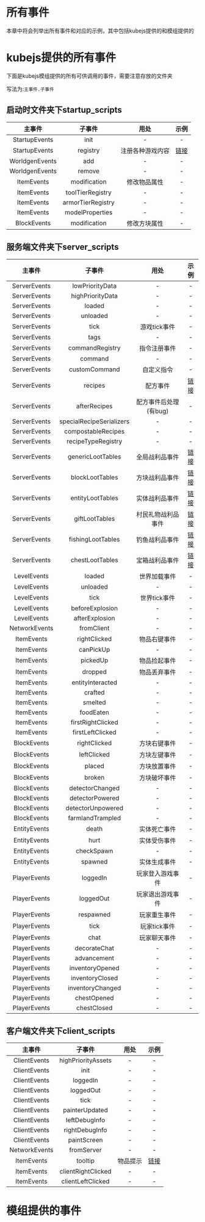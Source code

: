 # 所有事件
本章中将会列举出所有事件和对应的示例，其中包括kubejs提供的和模组提供的

# kubejs提供的所有事件
下面是kubejs模组提供的所有可供调用的事件，需要注意存放的文件夹

写法为:`主事件.子事件`
## 启动时文件夹下startup_scripts
| 主事件 | 子事件 | 用处 | 示例 |
| :-----------: | :------: | :-----: | :---------: | 
| StartupEvents | init | - | - |
| StartupEvents | registry | 注册各种游戏内容 | [链接](./tian-jia/README.md) |
| WorldgenEvents | add | - | - |
| WorldgenEvents | remove | - | - |
| ItemEvents | modification | 修改物品属性 | - |
| ItemEvents | toolTierRegistry | - | - |
| ItemEvents | armorTierRegistry | - | - |
| ItemEvents | modelProperties | - | - |
| BlockEvents | modification  | 修改方块属性 | - |

## 服务端文件夹下server_scripts
| 主事件 | 子事件 | 用处 | 示例 |
| :-----------: | :------: | :-----: | :---------: | 
| ServerEvents | lowPriorityData | - | - |
| ServerEvents | highPriorityData | - | - |
| ServerEvents | loaded | - | - |
| ServerEvents | unloaded | - | - |
| ServerEvents | tick | 游戏tick事件 | - |
| ServerEvents | tags | - | - |
| ServerEvents | commandRegistry | 指令注册事件 | - |
| ServerEvents | command | - | - |
| ServerEvents | customCommand | 自定义指令 | - |
| ServerEvents | recipes | 配方事件 | [链接](./ji-chu-xie-fa-tian-jia.md) |
| ServerEvents | afterRecipes | 配方事件后处理(有bug) | - |
| ServerEvents | specialRecipeSerializers | - | - |
| ServerEvents | compostableRecipes | - | - |
| ServerEvents | recipeTypeRegistry | - | - |
| ServerEvents | genericLootTables | 全局战利品事件 | [链接](./zhan-li-pin/quan-ju-zhan-li-pin.md) |
| ServerEvents | blockLootTables  | 方块战利品事件 | [链接](./zhan-li-pin/fang-kuai-diao-luo.md) |
| ServerEvents | entityLootTables | 实体战利品事件 | [链接](./zhan-li-pin/sheng-wu-diao-luo.md) |
| ServerEvents | giftLootTables | 村民礼物战利品事件 | [链接](./zhan-li-pin/li-wu-zhan-li-pin.md) |
| ServerEvents | fishingLootTables | 钓鱼战利品事件 | [链接](./zhan-li-pin/diao-yu-zhan-li-pin.md) |
| ServerEvents | chestLootTables | 宝箱战利品事件 | [链接](./zhan-li-pin/bao-xiang-zhan-li-pin.md) |
| LevelEvents | loaded | 世界加载事件 | - |
| LevelEvents | unloaded | - | - |
| LevelEvents | tick | 世界tick事件 | - |
| LevelEvents | beforeExplosion | - | - |
| LevelEvents | afterExplosion | - | - |
| NetworkEvents | fromClient | - | - |
| ItemEvents | rightClicked | 物品右键事件 | - |
| ItemEvents | canPickUp | - | - |
| ItemEvents | pickedUp | 物品捡起事件 | - |
| ItemEvents | dropped | 物品丢弃事件 | - |
| ItemEvents | entityInteracted | - | - |
| ItemEvents | crafted | - | - |
| ItemEvents | smelted | - | - |
| ItemEvents | foodEaten | - | - |
| ItemEvents | firstRightClicked | - | - |
| ItemEvents | firstLeftClicked | - | - |
| BlockEvents | rightClicked | 方块右键事件 | - |
| BlockEvents | leftClicked | 方块左键事件 | - |
| BlockEvents | placed | 方块放置事件 | - |
| BlockEvents | broken | 方块破坏事件 | - |
| BlockEvents | detectorChanged | - | - |
| BlockEvents | detectorPowered | - | - |
| BlockEvents | detectorUnpowered | - | - |
| BlockEvents | farmlandTrampled | - | - |
| EntityEvents | death | 实体死亡事件 | - |
| EntityEvents | hurt | 实体受伤事件 | - |
| EntityEvents | checkSpawn | - | - |
| EntityEvents | spawned | 实体生成事件 | - |
| PlayerEvents | loggedIn | 玩家登入游戏事件 | - |
| PlayerEvents | loggedOut | 玩家退出游戏事件 | - |
| PlayerEvents | respawned | 玩家重生事件 | - |
| PlayerEvents | tick | 玩家tick事件 | - |
| PlayerEvents | chat | 玩家聊天事件 | - |
| PlayerEvents | decorateChat | - | - |
| PlayerEvents | advancement | - | - |
| PlayerEvents | inventoryOpened | - | - |
| PlayerEvents | inventoryClosed | - | - |
| PlayerEvents | inventoryChanged | - | - |
| PlayerEvents | chestOpened | - | - |
| PlayerEvents | chestClosed | - | - |

## 客户端文件夹下client_scripts
| 主事件 | 子事件 | 用处 | 示例 |
| :-----------: | :------: | :-----: | :---------: |
| ClientEvents | highPriorityAssets | - | - |
| ClientEvents | init | - | - |
| ClientEvents | loggedIn | - | - |
| ClientEvents | loggedOut | - | - |
| ClientEvents | tick | - | - |
| ClientEvents | painterUpdated | - | - |
| ClientEvents | leftDebugInfo | - | -|
| ClientEvents | rightDebugInfo | - | - |
| ClientEvents | paintScreen | - | - |
| NetworkEvents | fromServer | - | - |
| ItemEvents | tooltip | 物品提示 | [链接](./wu-pin-ti-shi.md) |
| ItemEvents | clientRightClicked | - | - |
| ItemEvents | clientLeftClicked | - | - |

# 模组提供的事件